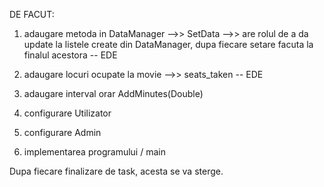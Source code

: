 DE FACUT:

1. adaugare metoda in DataManager -->> SetData -->> are rolul de a da update la listele create din DataManager, dupa fiecare setare facuta la finalul acestora -- EDE

2. adaugare locuri ocupate la movie -->> seats_taken -- EDE

3. adaugare interval orar AddMinutes(Double)

4. configurare Utilizator 

5. configurare Admin 

6. implementarea programului / main

Dupa fiecare finalizare de task, acesta se va sterge.
